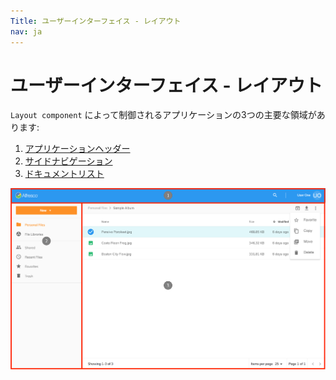 ```yaml
---
Title: ユーザーインターフェイス - レイアウト
nav: ja
---
```


# ユーザーインターフェイス - レイアウト

`Layout component` によって制御されるアプリケーションの3つの主要な領域があります:

1. [アプリケーションヘッダー](/ja/features/header)
2. [サイドナビゲーション](/ja/features/side-navigation)
3. [ドキュメントリスト](/ja/features/document-list-layout)

![機能](../images/features-01.png)
